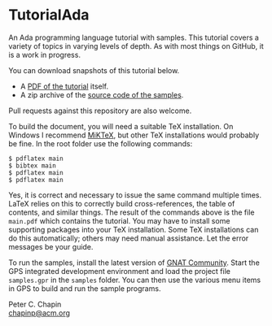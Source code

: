 TutorialAda
===========

An Ada programming language tutorial with samples. This tutorial covers a variety of topics in
varying levels of depth. As with most things on GitHub, it is a work in progress.

You can download snapshots of this tutorial below.

+ A [PDF of the tutorial](http://www.pchapin.org/VTC/TutorialAda/AdaCrash.pdf) itself.
+ A zip archive of the [source code of the
  samples](http://www.pchapin.org/VTC/TutorialAda/samples.zip).

Pull requests against this repository are also welcome.

To build the document, you will need a suitable TeX installation. On Windows I recommend
[MiKTeX](https://miktex.org/), but other TeX installations would probably be fine. In the root
folder use the following commands:

    $ pdflatex main
    $ bibtex main
    $ pdflatex main
    $ pdflatex main

Yes, it is correct and necessary to issue the same command multiple times. LaTeX relies on this
to correctly build cross-references, the table of contents, and similar things. The result of
the commands above is the file `main.pdf` which contains the tutorial. You may have to install
some supporting packages into your TeX installation. Some TeX installations can do this
automatically; others may need manual assistance. Let the error messages be your guide.

To run the samples, install the latest version of [GNAT
Community](https://www.adacore.com/community). Start the GPS integrated development environment
and load the project file `samples.gpr` in the `samples` folder. You can then use the various
menu items in GPS to build and run the sample programs.

Peter C. Chapin  
chapinp@acm.org  
